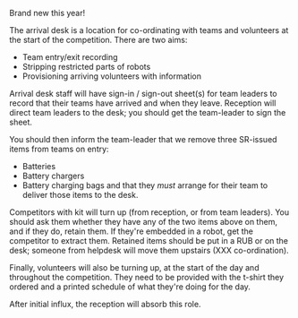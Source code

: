 Brand new this year!

The arrival desk is a location for co-ordinating with teams and volunteers at
the start of the competition. There are two aims:
 * Team entry/exit recording
 * Stripping restricted parts of robots
 * Provisioning arriving volunteers with information

Arrival desk staff will have sign-in / sign-out sheet(s) for team leaders to
record that their teams have arrived and when they leave. Reception will direct
team leaders to the desk; you should get the team-leader to sign the sheet.

You should then inform the team-leader that we remove three SR-issued items from
teams on entry:
 * Batteries
 * Battery chargers
 * Battery charging bags
and that they *must* arrange for their team to deliver those items to the desk.

Competitors with kit will turn up (from reception, or from team leaders). You
should ask them whether they have any of the two items above on them, and if
they do, retain them. If they're embedded in a robot, get the competitor to
extract them. Retained items should be put in a RUB or on the desk; someone
from helpdesk will move them upstairs (XXX co-ordination).

Finally, volunteers will also be turning up, at the start of the day and
throughout the competition. They need to be provided with the t-shirt they
ordered and a printed schedule of what they're doing for the day.

After initial influx, the reception will absorb this role.
